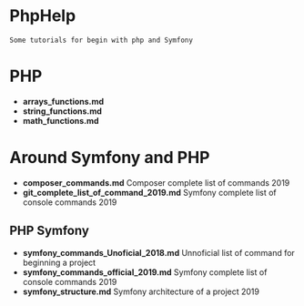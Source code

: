 
# PhpHelp

    Some tutorials for begin with php and Symfony

# PHP

* **arrays_functions.md**
* **string_functions.md**
* **math_functions.md**

# Around Symfony and PHP

* **composer_commands.md** 	Composer complete list of commands 2019
* **git_complete_list_of_command_2019.md** 	Symfony complete list of console commands 2019

## PHP Symfony

* **symfony_commands_Unoficial_2018.md** 	Unnoficial list of command for beginning a project
* **symfony_commands_official_2019.md** 	Symfony complete list of console commands 2019
* **symfony_structure.md**                  Symfony architecture of a project 2019